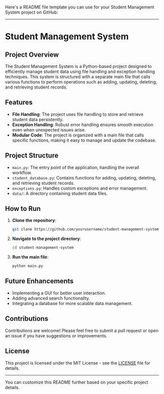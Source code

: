 Here's a README file template you can use for your Student Management System project on GitHub:

---

# Student Management System

## Project Overview

The Student Management System is a Python-based project designed to efficiently manage student data using file handling and exception handling techniques. This system is structured with a separate main file that calls various functions to perform operations such as adding, updating, deleting, and retrieving student records.

## Features

- **File Handling**: The project uses file handling to store and retrieve student data persistently.
- **Exception Handling**: Robust error handling ensures smooth execution even when unexpected issues arise.
- **Modular Code**: The project is organized with a main file that calls specific functions, making it easy to manage and update the codebase.

## Project Structure

- `main.py`: The entry point of the application, handling the overall workflow.
- `student_database.py`: Contains functions for adding, updating, deleting, and retrieving student records.
- `exceptions.py`: Handles custom exceptions and error management.
- `data/`: A directory containing student data files.

## How to Run

1. **Clone the repository**:
    ```bash
    git clone https://github.com/yourusername/student-management-system.git
    ```
2. **Navigate to the project directory**:
    ```bash
    cd student-management-system
    ```
3. **Run the main file**:
    ```bash
    python main.py
    ```

## Future Enhancements

- Implementing a GUI for better user interaction.
- Adding advanced search functionality.
- Integrating a database for more scalable data management.

## Contributions

Contributions are welcome! Please feel free to submit a pull request or open an issue if you have suggestions or improvements.

## License

This project is licensed under the MIT License - see the [LICENSE](LICENSE) file for details.

---

You can customize this README further based on your specific project details.
